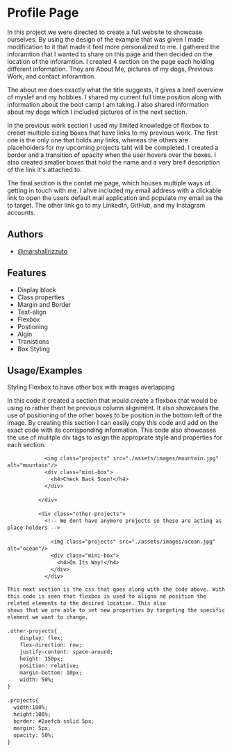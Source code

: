 
# Profile Page  

In this project we were directed to create a full website to showcase ourselves. By using the design of the example that was given I made modification to it that made it feel more personalized
to me. I gathered the inforamtion that I wanted to share on this page and then decided on the location of the inforamtion. I created 4 section on the page each holding different information. 
They are About Me, pictures of my dogs, Previous Work, and contact inforamtion. 

The about me does exactly what the title suggests, it gives a breif overview of myslef and my hobbies. I shared my current full time position along with information about the boot camp I am taking.
I also shared information about my dogs which I included pictures of in the next section.

In the previous work section I used my limited knowledge of flexbox to creaet multiple sizing boxes that have links to my previous work. The first one is the only one that holds any links, 
whereas the others are placeholders for my upcoming projects taht will be completed. I created a border and a transition of opacity when the user hovers over the boxes. I also created 
smaller boxes that hold the name and a very breif description of the link it's attached to. 

The final section is the contat me page, which houses multiple ways of getting in touch with me. I ahve included my email address with a clickable link to open the users default mail application
and populate my email as the to target. The other link go to my LinkedIn, GitHub, and my Instagram accounts. 


## Authors

- [@marshallrizzuto](https://github.com/Zoot83)


## Features

- Display block
- Class properties
- Margin and Border
- Text-align
- Flexbox
- Postioning
- Algin
- Tranistions
- Box Styling



## Usage/Examples

 Styling Flexbox to have other box with images overlapping

 In this code it created a section that would create a flexbox that would be using ro rather thent he previous column alignment. It also showcases the use of positioning of the other
 boxes to be position in the bottom left of the image. By creating this section I can easily copy this code and add on the exact code with its corrisponding information. This code also showcases the use of mulitple
 div tags to asign the approprate style and properties for each section. 

<div class="text-box">
              <div class="other-projects">
              <!-- We dont have anymore projects so these are acting as place holders -->

                <img class="projects" src="./assets/images/mountain.jpg" alt="mountain"/>
                <div class="mini-box">
                  <h4>Check Back Soon!</h4>
                </div>

              </div>

              <div class="other-projects">
                <!-- We dont have anymore projects so these are acting as place holders -->
  
                  <img class="projects" src="./assets/images/ocean.jpg" alt="ocean"/>
                  <div class="mini-box">
                    <h4>On Its Way!</h4>
                  </div>
                </div>
```
This next section is the css that goes along with the code above. With this code is seen that flexbox is used to aligna nd position the related elements to the desired location. This also
shows that we are able to set new properties by targeting the specific element we want to change. 

.other-projects{
    display: flex;
    flex-direction: row;
    justify-content: space-around;
    height: 150px;
    position: relative;
    margin-bottom: 10px;
    width: 50%;
}

.projects{
  width:100%;
  height:100%;
  border: #2aefcb solid 5px;
  margin: 5px;
  opacity: 50%;
}
